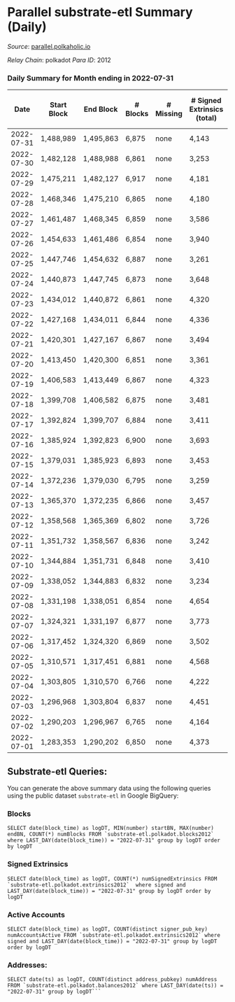 # Parallel substrate-etl Summary (Daily)

_Source_: [parallel.polkaholic.io](https://parallel.polkaholic.io)

*Relay Chain*: polkadot
*Para ID*: 2012



### Daily Summary for Month ending in 2022-07-31


| Date | Start Block | End Block | # Blocks | # Missing | # Signed Extrinsics (total) | # Active Accounts | # Addresses with Balances | # Events | # Transfers | # XCM Transfers In | # XCM Transfers Out |
| ---- | ----------- | --------- | -------- | --------- | --------------------------- | ----------------- | ------------------------- | -------- | ----------- | ------------------ | ------------------- |
| 2022-07-31 | 1,488,989 | 1,495,863 | 6,875 | none  | 4,143 | 581 | 40,712 | 49,923 | 9,380 ($2,027,342.03) | 122 ($841,405.04) | 75 ($1,434,795.02) |
| 2022-07-30 | 1,482,128 | 1,488,988 | 6,861 | none  | 3,253 | 474 | 40,689 | 43,053 | 8,493 ($548,607.19) | 112 ($169,051.51) | 58 ($100,844.73) |
| 2022-07-29 | 1,475,211 | 1,482,127 | 6,917 | none  | 4,181 | 520 | 40,656 | 50,115 | 9,588 ($1,382,395.53) | 103 ($271,135.76) | 42 ($963,562.77) |
| 2022-07-28 | 1,468,346 | 1,475,210 | 6,865 | none  | 4,180 | 496 | 40,605 | 48,125 | 9,238 ($1,428,087.85) | 97 ($703,155.26) | 60 ($98,196.90) |
| 2022-07-27 | 1,461,487 | 1,468,345 | 6,859 | none  | 3,586 | 457 | 40,582 | 44,953 | 8,988 ($513,012.16) | 97 ($107,030.21) | 58 ($48,953.78) |
| 2022-07-26 | 1,454,633 | 1,461,486 | 6,854 | none  | 3,940 | 466 | 40,537 | 46,093 | 8,836 ($334,961.31) | 129 ($126,218.85) | 35 ($42,846.88) |
| 2022-07-25 | 1,447,746 | 1,454,632 | 6,887 | none  | 3,261 | 493 | 40,504 | 42,747 | 8,307 ($493,943.89) | 109 ($44,852.72) | 22 ($10,286.85) |
| 2022-07-24 | 1,440,873 | 1,447,745 | 6,873 | none  | 3,648 | 475 | 40,459 | 44,638 | 8,708 ($497,799.11) | 126 ($48,245.98) | 40 ($61,582.59) |
| 2022-07-23 | 1,434,012 | 1,440,872 | 6,861 | none  | 4,320 | 509 | 40,405 | 49,064 | 9,391 ($586,412.38) | 149 ($258,551.90) | 44 ($44,966.41) |
| 2022-07-22 | 1,427,168 | 1,434,011 | 6,844 | none  | 4,336 | 553 | 40,339 | 49,732 | 9,104 ($790,671.42) | 139 ($83,071.63) | 54 ($170,321.10) |
| 2022-07-21 | 1,420,301 | 1,427,167 | 6,867 | none  | 3,494 | 441 | 40,285 | 56,448 | 12,205 ($534,946.68) | 83 ($52,316.71) | 37 ($115,675.30) |
| 2022-07-20 | 1,413,450 | 1,420,300 | 6,851 | none  | 3,361 | 478 | 40,205 | 41,995 | 8,270 ($4,218,733.30) | 88 ($531,984.97) | 43 ($30,855.87) |
| 2022-07-19 | 1,406,583 | 1,413,449 | 6,867 | none  | 4,323 | 494 | 40,181 | 49,245 | 9,370 ($346,288.30) | 78 ($48,587.25) | 53 ($72,565.43) |
| 2022-07-18 | 1,399,708 | 1,406,582 | 6,875 | none  | 3,481 | 545 | 40,161 | 45,818 | 8,959 ($418,560.75) | 93 ($179,145.37) | 50 ($144,768.82) |
| 2022-07-17 | 1,392,824 | 1,399,707 | 6,884 | none  | 3,411 | 436 | 40,139 | 43,361 | 8,482 ($341,179.80) | 73 ($106,788.91) | 32 ($78,408.12) |
| 2022-07-16 | 1,385,924 | 1,392,823 | 6,900 | none  | 3,693 | 363 | 40,114 | 43,707 | 8,047 ($395,187.83) | 67 ($56,208.99) | 25 ($105,787.36) |
| 2022-07-15 | 1,379,031 | 1,385,923 | 6,893 | none  | 3,453 | 415 | 40,104 | 42,847 | 8,119 ($175,835.98) | 64 ($35,566.87) | 42 ($160,823.84) |
| 2022-07-14 | 1,372,236 | 1,379,030 | 6,795 | none  | 3,259 | 425 | 40,077 | 41,772 | 8,094 ($99,224.98) | 87 ($44,640.12) | 27 ($66,222.33) |
| 2022-07-13 | 1,365,370 | 1,372,235 | 6,866 | none  | 3,457 | 451 | 40,059 | 44,066 | 8,638 ($1,092,924.92) | 94 ($84,678.10) | 39 ($260,154.18) |
| 2022-07-12 | 1,358,568 | 1,365,369 | 6,802 | none  | 3,726 | 453 | 40,036 | 44,858 | 8,326 ($523,963.46) | 91 ($96,978.16) | 57 ($80,597.05) |
| 2022-07-11 | 1,351,732 | 1,358,567 | 6,836 | none  | 3,242 | 470 | 40,012 | 43,100 | 8,359 ($786,078.74) | 67 ($323,277.09) | 35 ($115,907.45) |
| 2022-07-10 | 1,344,884 | 1,351,731 | 6,848 | none  | 3,410 | 466 | 39,999 | 43,999 | 8,672 ($1,096,019.08) | 66 ($141,005.22) | 41 ($15,959.00) |
| 2022-07-09 | 1,338,052 | 1,344,883 | 6,832 | none  | 3,234 | 411 | 39,977 | 41,412 | 8,163 ($311,188.15) | 68 ($46,921.24) | 27 ($45,822.97) |
| 2022-07-08 | 1,331,198 | 1,338,051 | 6,854 | none  | 4,654 | 412 | 39,954 | 47,097 | 8,208 ($905,350.34) | 71 ($213,228.13) | 36 ($113,563.41) |
| 2022-07-07 | 1,324,321 | 1,331,197 | 6,877 | none  | 3,773 | 495 | 39,939 | 45,952 | 8,831 ($288,469.49) | 75 ($104,582.76) | 40 ($141,112.10) |
| 2022-07-06 | 1,317,452 | 1,324,320 | 6,869 | none  | 3,502 | 486 | 39,919 | 44,032 | 8,411 ($215,209.53) | 75 ($37,854.75) | 29 ($35,041.46) |
| 2022-07-05 | 1,310,571 | 1,317,451 | 6,881 | none  | 4,568 | 484 | 39,898 | 48,946 | 8,708 ($576,329.58) | 85 ($60,480.62) | 32 ($134,383.83) |
| 2022-07-04 | 1,303,805 | 1,310,570 | 6,766 | none  | 4,222 | 511 | 39,868 | 47,802 | 8,772 ($387,729.20) | 100 ($76,070.25) | 27 ($359,694.35) |
| 2022-07-03 | 1,296,968 | 1,303,804 | 6,837 | none  | 4,451 | 444 | 39,841 | 47,205 | 8,353 ($381,307.20) | 61 ($87,579.47) | 37 ($180,259.14) |
| 2022-07-02 | 1,290,203 | 1,296,967 | 6,765 | none  | 4,164 | 405 | 39,829 | 50,345 | 8,365 ($1,745,204.11) | 75 ($152,004.70) | 44 ($288,578.59) |
| 2022-07-01 | 1,283,353 | 1,290,202 | 6,850 | none  | 4,373 | 493 | 39,227 | 48,833 | 8,904 ($958,247.78) | 98 ($682,354.45) | 42 ($182,321.86) |

## Substrate-etl Queries:
You can generate the above summary data using the following queries using the public dataset `substrate-etl` in Google BigQuery:


### Blocks
```
SELECT date(block_time) as logDT, MIN(number) startBN, MAX(number) endBN, COUNT(*) numBlocks FROM `substrate-etl.polkadot.blocks2012`  where LAST_DAY(date(block_time)) = "2022-07-31" group by logDT order by logDT
```


### Signed Extrinsics
```
SELECT date(block_time) as logDT, COUNT(*) numSignedExtrinsics FROM `substrate-etl.polkadot.extrinsics2012`  where signed and LAST_DAY(date(block_time)) = "2022-07-31" group by logDT order by logDT
```


### Active Accounts
```
SELECT date(block_time) as logDT, COUNT(distinct signer_pub_key) numAccountsActive FROM `substrate-etl.polkadot.extrinsics2012` where signed and LAST_DAY(date(block_time)) = "2022-07-31" group by logDT order by logDT
```


### Addresses:
```
SELECT date(ts) as logDT, COUNT(distinct address_pubkey) numAddress FROM `substrate-etl.polkadot.balances2012` where LAST_DAY(date(ts)) = "2022-07-31" group by logDT```

